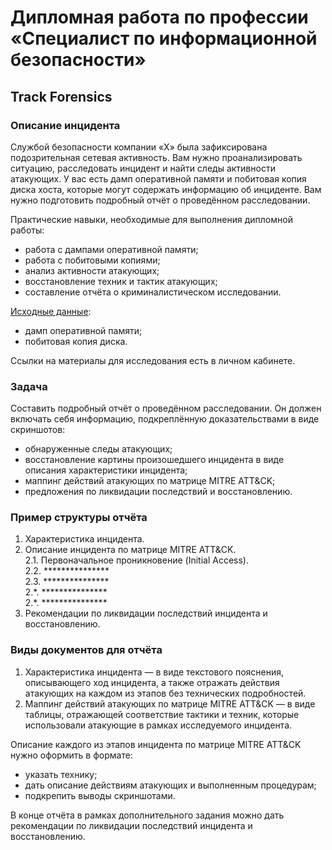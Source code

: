 # Дипломная работа по профессии «Специалист по информационной безопасности»

## Track Forensics

### Описание инцидента
Службой безопасности компании «Х» была зафиксирована подозрительная сетевая активность. Вам нужно проанализировать ситуацию, расследовать инцидент и найти следы активности атакующих.
У вас есть дамп оперативной памяти и побитовая копия диска хоста, которые могут содержать информацию об инциденте. 
Вам нужно подготовить подробный отчёт о проведённом расследовании.

Практические навыки, необходимые для выполнения дипломной работы:
* работа с дампами оперативной памяти;
* работа с побитовыми копиями;
* анализ активности атакующих;
* восстановление техник и тактик атакующих;
* составление отчёта о криминалистическом исследовании.

[Исходные данные](https://disk.yandex.ru/d/cYI1nU_Uy4mfAg):
* дамп оперативной памяти;
* побитовая копия диска.

Ссылки на материалы для исследования есть в личном кабинете.

### Задача

Составить подробный отчёт о проведённом расследовании. Он должен включать себя информацию, подкреплённую доказательствами в виде скриншотов:
* обнаруженные следы атакующих;
* восстановление картины произошедшего инцидента в виде описания характеристики инцидента;
* маппинг действий атакующих по матрице MITRE ATT&CK;
* предложения по ликвидации последствий и восстановлению.

### Пример структуры отчёта

  1.    Характеристика инцидента.    
  2.    Описание инцидента по матрице MITRE ATT&CK.    
    2.1.    Первоначальное проникновение (Initial Access).    
    2.2.    ***************    
    2.3.    ***************    
    2.\*.    ***************    
    2.\*.    ***************    
  3. Рекомендации по ликвидации последствий инцидента и восстановлению.   

### Виды документов для отчёта

1. Характеристика инцидента — в виде текстового пояснения, описывающего ход инцидента, а также отражать действия атакующих на каждом из этапов без технических подробностей.
2. Маппинг действий атакующих по матрице MITRE ATT&CK — в виде таблицы, отражающей соответствие тактики и техник, которые использовали атакующие в рамках исследуемого инцидента.

Описание каждого из этапов инцидента по матрице MITRE ATT&CK нужно оформить в формате:
* указать технику;
* дать описание действиям атакующих и выполненным процедурам;
* подкрепить выводы скриншотами.

В конце отчёта в рамках дополнительного задания можно дать рекомендации по ликвидации последствий инцидента и восстановлению.


